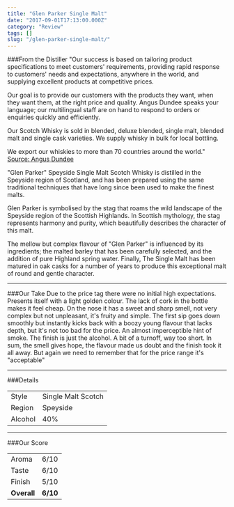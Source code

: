 ```yaml
---
title: "Glen Parker Single Malt"
date: "2017-09-01T17:13:00.000Z"
category: "Review"
tags: []
slug: "/glen-parker-single-malt/"
---
```

###From the Distiller
"Our success is based on tailoring product specifications to meet customers' requirements, providing rapid response to customers' needs and expectations, anywhere in the world, and supplying excellent products at competitive prices.

Our goal is to provide our customers with the products they want, when they want them, at the right price and quality. Angus Dundee speaks your language; our multilingual staff are on hand to respond to orders or enquiries quickly and efficiently.

Our Scotch Whisky is sold in blended, deluxe blended, single malt, blended malt and single cask varieties. We supply whisky in bulk for local bottling.

We export our whiskies to more than 70 countries around the world."
[Source: Angus Dundee](https://www.angusdundee.co.uk/ad/about-us/)

"Glen Parker" Speyside Single Malt Scotch Whisky is distilled in the Speyside region of Scotland, and has been prepared using the same traditional techniques that have long since been used to make the finest malts.

Glen Parker is symbolised by the stag that roams the wild landscape of the Speyside region of the Scottish Highlands. In Scottish mythology, the stag represents harmony and purity, which beautifully describes the character of this malt.

The mellow but complex flavour of "Glen Parker" is influenced by its ingredients; the malted barley that has been carefully selected, and the addition of pure Highland spring water. Finally, The Single Malt has been matured in oak casks for a number of years to produce this exceptional malt of round and gentle character.

---

###Our Take
Due to the price tag there were no initial high expectations. Presents itself with a light golden colour. The lack of cork in the bottle makes it feel cheap. 
On the nose it has a sweet and sharp smell, not very complex but not unpleasant, it's fruity and simple.
The first sip goes down smoothly but instantly kicks back with a boozy young flavour that lacks depth, but it's not too bad for the price. An almost imperceptible hint of smoke.
The finish is just the alcohol. A bit of a turnoff, way too short.
In sum, the smell gives hope, the flavour made us doubt and the finish took it all away. But again we need to remember that for the price range it's "acceptable"

---

###Details
<table>  
<tr>  
<td class="grey">Style</td><td>Single Malt Scotch</td>  
</tr>  
<tr>  
<td class="grey">Region</td><td>Speyside</td>  
</tr>  
<tr>  
<td class="grey">Alcohol</td><td>40%</td>  
</tr>  
</table>


---

###Our Score
<table class="score-table">  
<tr>  
<td class="grey">Aroma</td><td>6/10</td>  
</tr>  
<tr>  
<td class="grey">Taste</td><td>6/10</td>  
</tr>  
<tr>  
<td class="grey">Finish</td><td>5/10</td>  
</tr>  
<tr>  
<td class="grey"><strong>Overall</strong></td><td><strong>6/10</strong></td>  
</tr>  
</table>
    